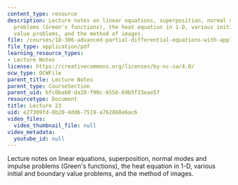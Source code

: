 ```yaml
---
content_type: resource
description: Lecture notes on linear equations, superposition, normal modes and impulse
  problems (Green's functions), the heat equation in 1-D, various initial and boundary
  value problems, and the method of images.
file: /courses/18-306-advanced-partial-differential-equations-with-applications-fall-2009/e27309fd8b204dd67519a7b2868e6ac6_MIT18_306f09_lec23.pdf
file_type: application/pdf
learning_resource_types:
- Lecture Notes
license: https://creativecommons.org/licenses/by-nc-sa/4.0/
ocw_type: OCWFile
parent_title: Lecture Notes
parent_type: CourseSection
parent_uid: bfc0bab0-da28-f90c-6556-69b5f33eae57
resourcetype: Document
title: Lecture 23
uid: e27309fd-8b20-4dd6-7519-a7b2868e6ac6
video_files:
  video_thumbnail_file: null
video_metadata:
  youtube_id: null
---
```

Lecture notes on linear equations, superposition, normal modes and impulse problems (Green's functions), the heat equation in 1-D, various initial and boundary value problems, and the method of images.